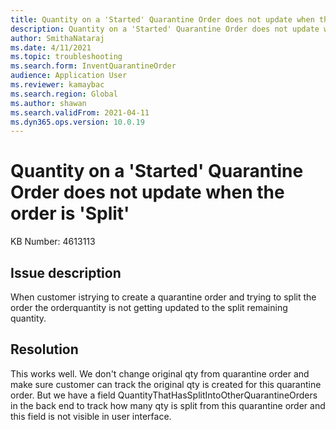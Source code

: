 ```yaml
---
title: Quantity on a 'Started' Quarantine Order does not update when the order is 'Split'.
description: Quantity on a 'Started' Quarantine Order does not update when the order is 'Split'.
author: SmithaNataraj
ms.date: 4/11/2021
ms.topic: troubleshooting
ms.search.form: InventQuarantineOrder
audience: Application User
ms.reviewer: kamaybac
ms.search.region: Global
ms.author: shawan
ms.search.validFrom: 2021-04-11
ms.dyn365.ops.version: 10.0.19
---
```


# Quantity on a 'Started' Quarantine Order does not update when the order is 'Split'

KB Number: 4613113

## Issue description

When customer istrying to create a quarantine order and trying to split the order the orderquantity is not getting updated to the split remaining quantity.

## Resolution

This works well. We don't change original qty from quarantine order and make sure customer can track the original qty is created for this quarantine order. But we have a field QuantityThatHasSplitIntoOtherQuarantineOrders in the back end to track how many qty is split from this quarantine order and this field is not visible in user interface.

